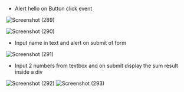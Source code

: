 - Alert hello on Button click event

![Screenshot (289)](https://github.com/Ansu-s/active-tasks/assets/130679461/275fccd8-7409-4524-8d24-12697b9fe7dc)

![Screenshot (290)](https://github.com/Ansu-s/active-tasks/assets/130679461/90a8cbb2-f7d4-4c64-8d51-5be1472d7879)  

- Input name in text and alert on submit of form
  
![Screenshot (291)](https://github.com/Ansu-s/active-tasks/assets/130679461/07d92fc6-5fcc-48fa-aa6a-412401f78389)

- Input 2 numbers from textbox and on submit display the sum result inside a div

![Screenshot (292)](https://github.com/Ansu-s/active-tasks/assets/130679461/fc417d78-be1c-466b-a68f-0d6c7e349e34)
![Screenshot (293)](https://github.com/Ansu-s/active-tasks/assets/130679461/3463ee3d-adf8-429e-b970-2c9fe9e9b547)
